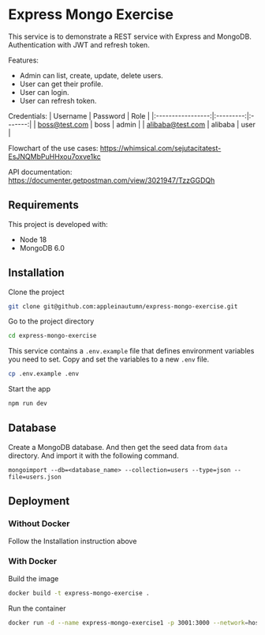 # Express Mongo Exercise

This service is to demonstrate a REST service with Express and MongoDB. Authentication with JWT and refresh token.

Features:

- Admin can list, create, update, delete users.
- User can get their profile.
- User can login.
- User can refresh token.

Credentials:
| Username | Password | Role |
|:-----------------:|:---------:|:-------:|
| boss@test.com | boss | admin |
| alibaba@test.com | alibaba | user |

Flowchart of the use cases: https://whimsical.com/sejutacitatest-EsJNQMbPuHHxou7oxve1kc

API documentation: https://documenter.getpostman.com/view/3021947/TzzGGDQh

## Requirements

This project is developed with:

- Node 18
- MongoDB 6.0

## Installation

Clone the project

```bash
git clone git@github.com:appleinautumn/express-mongo-exercise.git
```

Go to the project directory

```bash
cd express-mongo-exercise
```

This service contains a `.env.example` file that defines environment variables you need to set. Copy and set the variables to a new `.env` file.

```bash
cp .env.example .env
```

Start the app

```bash
npm run dev
```

## Database

Create a MongoDB database. And then get the seed data from `data` directory. And import it with the following command.

```
mongoimport --db=<database_name> --collection=users --type=json --file=users.json
```

## Deployment

### Without Docker

Follow the Installation instruction above

### With Docker

Build the image

```bash
docker build -t express-mongo-exercise .
```

Run the container

```bash
docker run -d --name express-mongo-exercise1 -p 3001:3000 --network=host --env-file=.env express-mongo-exercise
```
